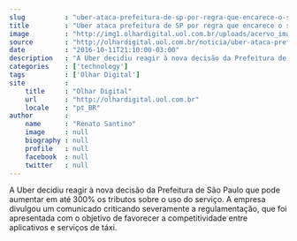 ```yaml
---
slug          : "uber-ataca-prefeitura-de-sp-por-regra-que-encarece-o-servico"
title         : "Uber ataca prefeitura de SP por regra que encarece o serviço"
image         : "http://img1.olhardigital.uol.com.br/uploads/acervo_imagens/2016/05/20160524134849_660_420.jpg"
source        : "http://olhardigital.uol.com.br/noticia/uber-ataca-prefeitura-de-sp-por-regra-que-encarece-o-servico/62983"
date          : "2016-10-11T21:10:00-03:00"
description   : "A Uber decidiu reagir à nova decisão da Prefeitura de São Paulo que pode aumentar em até 300% os tributos sobre o uso do serviço. A empresa divulgou um comunicado criticando severamente a regulamentação, que foi apresentada com o objetivo de favorecer a competitividade entre aplicativos e serviços de táxi."
categories    : ['technology']
tags          : ['Olhar Digital']
site          :
    title     : "Olhar Digital"
    url       : "http://olhardigital.uol.com.br"
    locale    : "pt_BR"
author        :
    name      : "Renato Santino"
    image     : null
    biography : null
    profile   : null
    facebook  : null
    twitter   : null
---
```


A Uber decidiu reagir à nova decisão da Prefeitura de São Paulo que pode aumentar em até 300% os tributos sobre o uso do serviço. A empresa divulgou um comunicado criticando severamente a regulamentação, que foi apresentada com o objetivo de favorecer a competitividade entre aplicativos e serviços de táxi.
